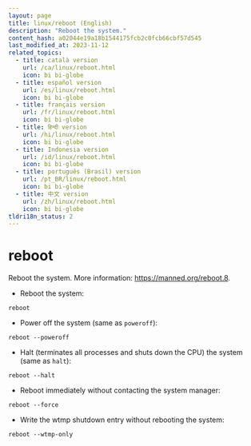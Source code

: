 ```yaml
---
layout: page
title: linux/reboot (English)
description: "Reboot the system."
content_hash: a02044e19a18b1544175fcb2c0fcb66cbf57d545
last_modified_at: 2023-11-12
related_topics:
  - title: català version
    url: /ca/linux/reboot.html
    icon: bi bi-globe
  - title: español version
    url: /es/linux/reboot.html
    icon: bi bi-globe
  - title: français version
    url: /fr/linux/reboot.html
    icon: bi bi-globe
  - title: हिन्दी version
    url: /hi/linux/reboot.html
    icon: bi bi-globe
  - title: Indonesia version
    url: /id/linux/reboot.html
    icon: bi bi-globe
  - title: português (Brasil) version
    url: /pt_BR/linux/reboot.html
    icon: bi bi-globe
  - title: 中文 version
    url: /zh/linux/reboot.html
    icon: bi bi-globe
tldri18n_status: 2
---
```

# reboot

Reboot the system.
More information: <https://manned.org/reboot.8>.

- Reboot the system:

`reboot`

- Power off the system (same as `poweroff`):

`reboot --poweroff`

- Halt (terminates all processes and shuts down the CPU) the system (same as `halt`):

`reboot --halt`

- Reboot immediately without contacting the system manager:

`reboot --force`

- Write the wtmp shutdown entry without rebooting the system:

`reboot --wtmp-only`
